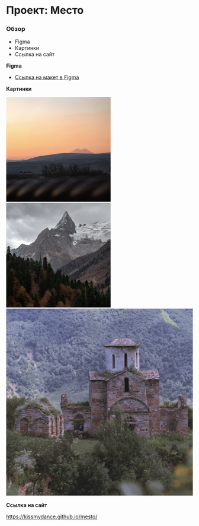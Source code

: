 # Проект: Место

### Обзор

* Figma
* Картинки
* Ссылка на сайт

**Figma**

* [Ссылка на макет в Figma](https://www.figma.com/file/2cn9N9jSkmxD84oJik7xL7/JavaScript.-Sprint-4?node-id=0%3A1)

**Картинки**

![Гора Эльбрус](./image/%D0%B3%D0%BE%D1%80%D0%B0%20%D0%AD%D0%BB%D1%8C%D0%B1%D1%80%D1%83%D1%81.png)
![Домбай](./image/%D0%94%D0%BE%D0%BC%D0%B1%D0%B0%D0%B9.png)
![Карачаевск](./image/%D0%9A%D0%B0%D1%80%D0%B0%D1%87%D0%B0%D0%B5%D0%B2%D1%81%D0%BA.jpg)

**Ссылка на сайт**

https://kissmydance.github.io/mesto/
